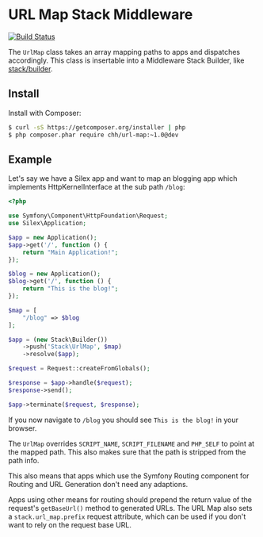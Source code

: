 # URL Map Stack Middleware

[![Build Status](https://travis-ci.org/stackphp/url-map.png)](https://travis-ci.org/stackphp/url-map)

The `UrlMap` class takes an array mapping paths to apps and dispatches
accordingly. This class is insertable into a Middleware Stack Builder, like
[stack/builder](http://github.com/stackphp/builder).

## Install

Install with Composer:

```bash
$ curl -sS https://getcomposer.org/installer | php
$ php composer.phar require chh/url-map:~1.0@dev
```

## Example

Let's say we have a Silex app and want to map an blogging app which
implements HttpKernelInterface at the sub path `/blog`:

```php
<?php

use Symfony\Component\HttpFoundation\Request;
use Silex\Application;

$app = new Application();
$app->get('/', function () {
    return "Main Application!";
});

$blog = new Application();
$blog->get('/', function () {
    return "This is the blog!";
});

$map = [
    "/blog" => $blog
];

$app = (new Stack\Builder())
    ->push('Stack\UrlMap', $map)
    ->resolve($app);

$request = Request::createFromGlobals();

$response = $app->handle($request);
$response->send();

$app->terminate($request, $response);
```

If you now navigate to `/blog` you should see `This is the blog!` in your
browser.

The `UrlMap` overrides `SCRIPT_NAME`, `SCRIPT_FILENAME` and `PHP_SELF`
to point at the mapped path. This also makes sure that the path is
stripped from the path info.

This also means that apps which use the Symfony Routing component for
Routing and URL Generation don't need any adaptions.

Apps using other means for routing should prepend the return value of the
request's `getBaseUrl()` method to generated URLs. The URL Map also sets a
`stack.url_map.prefix` request attribute, which can be used if you don't want
to rely on the request base URL.
